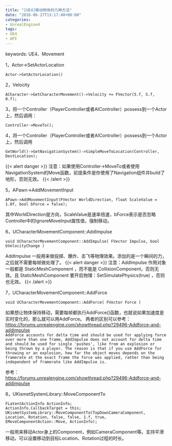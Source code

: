 ```yaml
---
title: "[UE4]移动物体的几种方法"
date: "2016-06-17T13:17:40+08:00"
categories:
- UnrealEngine4
tags:
- UE4
- API
---
```


keywords: UE4、Movement

1，Actor->SetActorLocation

    Actor->SetActorLocation()

2，Velocity

    ACharacter->GetCharacterMovement()->Velocity += FVector(5.f, 5.f, 0.f);

3，将一个Controller（PlayerController或者AIController）possess到一个Actor上，然后调用：
    
    Controller->MoveTo();

4，将一个Controller（PlayerController或者AIController）possess到一个Actor上，然后调用

    GetWorld()->GetNavigationSystem()->SimpleMoveToLocation(Controller, DestLocation);

{{< alert danger >}}
注意：如果使用Controller->MoveTo或者使用NavigationSystem的Move函数，前提条件是你使用了Navigation组件并build了地形，否则无效。
{{< /alert >}}

5，APawn->AddMovementInput

    APawn->AddMovementInput(FVector WorldDirection, float ScaleValue = 1.0f, bool bForce = false);
    
其中WorldDirection是方向，ScaleValue是速率倍速，bForce表示是否忽略Controller中的IgnoreMoveInput属性值，强制移动。


6，UCharacterMovementComponent::AddImpulse

    void UCharacterMovementComponent::AddImpulse( FVector Impulse, bool bVelocityChange )

AddImpulse 一般用来做投掷、爆炸、击飞等物理效果。添加的是一个瞬间的力，之后就不需要每帧做处理了。
{{< alert danger >}}
注意：AddImpulse 作用对象一般都是 StaticMeshComponent ，而不能是 CollisionComponent，否则无效。且 StaticMeshComponent 要开启物理：SetSimulatePhysics(true) ，否则也无效。
{{< /alert >}}

7，UCharacterMovementComponent::AddForce

    void UCharacterMovementComponent::AddForce( FVector Force )

如果想让物体保持移动，需要每帧都执行AddForce()函数，也就说如果加速度是实时变化的，那么就可以用AddForce。
两者的区别可以参考：  
https://forums.unrealengine.com/showthread.php?29496-Addforce-and-addimpulse  
`AddForce accounts for delta time and should be used for applying force over more than one frame, AddImpulse does not account for delta time and should be used for single 'pushes', like from an explosion or being thrown by a player. The reason is that if you use AddForce for throwing or an explosion, how far the object moves depends on the framerate at the exact frame the force was applied, rather than being independent of framerate like AddImpulse is.`

参考：  
https://forums.unrealengine.com/showthread.php?29496-Addforce-and-addimpulse


8，UKismetSystemLibrary::MoveComponentTo

	FLatentActionInfo ActionInfo;
	ActionInfo.CallbackTarget = this;
	UKismetSystemLibrary::MoveComponentTo(TopDownCameraComponent, Location, Rotation, false, false, 1.f, true, EMoveComponentAction::Move, ActionInfo);
	
一般用来移动Actor身上的Component，例如CameraComponent等。支持平滑移动，可以设置移动到目标Location、Rotation过程的时长。

